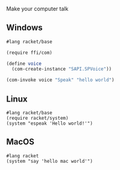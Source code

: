 Make your computer talk

## Windows 

```scheme
#lang racket/base

(require ffi/com)

(define voice
  (com-create-instance "SAPI.SPVoice"))

(com-invoke voice "Speak" "hello world")
```

## Linux

```
#lang racket/base
(require racket/system)
(system "espeak 'Hello world!'")
```

## MacOS

```
#lang racket 
(system "say 'hello mac world'")
```

